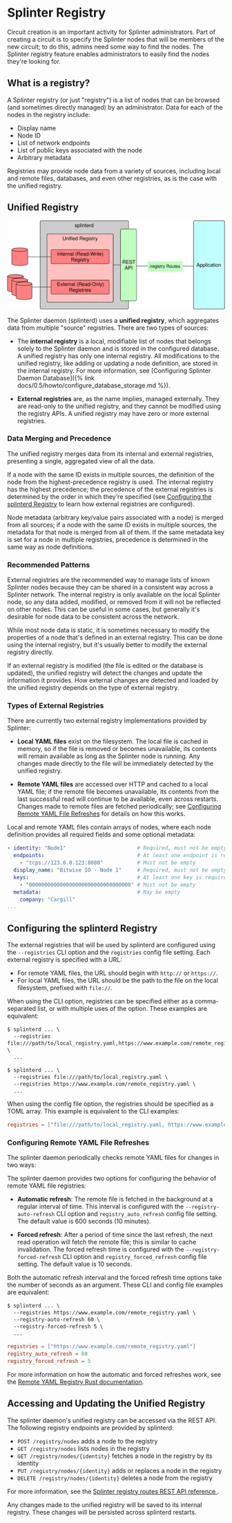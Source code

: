# Splinter Registry

<!--
  Copyright 2018-2021 Cargill Incorporated
  Licensed under Creative Commons Attribution 4.0 International License
  https://creativecommons.org/licenses/by/4.0/
-->

Circuit creation is an important activity for Splinter administrators. Part of
creating a circuit is to specify the Splinter nodes that will be members of the
new circuit; to do this, admins need some way to find the nodes. The Splinter
registry feature enables administrators to easily find the nodes they're looking
for.

## What is a registry?

A Splinter registry (or just "registry") is a list of nodes that can be browsed
(and sometimes directly managed) by an administrator. Data for each of the nodes
in the registry include:

* Display name
* Node ID
* List of network endpoints
* List of public keys associated with the node
* Arbitrary metadata

Registries may provide node data from a variety of sources, including local and
remote files, databases, and even other registries, as is the case with the
unified registry.

## Unified Registry

<img alt="Splinter registry admin diagram" src="/docs/0.5/images/registry_admin_diagram.svg">

The Splinter daemon (splinterd) uses a **unified registry**, which aggregates
data from multiple "source" registries. There are two types of sources:

* The **internal registry** is a local, modifiable list of nodes that belongs
  solely to the Splinter daemon and is stored in the configured database. A
  unified registry has only one internal registry. All modifications to the
  unified registry, like adding or updating a node definition, are stored in the
  internal registry. For more information, see
  [Configuring Splinter Daemon
  Database]({% link docs/0.5/howto/configure_database_storage.md %}).

* **External registries** are, as the name implies, managed externally. They are
  read-only to the unified registry, and they cannot be modified using the
  registry APIs. A unified registry may have zero or more external registries.

### Data Merging and Precedence

The unified registry merges data from its internal and external registries,
presenting a single, aggregated view of all the data.

If a node with the same ID exists in multiple sources, the definition of the
node from the highest-precedence registry is used. The internal registry has the
highest precedence; the precedence of the external registries is determined by
the order in which they're specified (see
[Configuring the splinterd Registry](#configuring-the-splinterd-registry) to
learn how external registries are configured).

Node metadata (arbitrary key/value pairs associated with a node)
is merged from all sources; if a node with the same ID exists in multiple
sources, the metadata for that node is merged from all of them. If the same
metadata key is set for a node in multiple registries, precedence is determined
in the same way as node definitions.

### Recommended Patterns

External registries are the recommended way to manage lists of known Splinter
nodes because they can be shared in a consistent way across a Splinter network.
The internal registry is only available on the local Splinter node, so any data
added, modified, or removed from it will not be reflected on other nodes. This
can be useful in some cases, but generally it's desirable for node data to be
consistent across the network.

While most node data is static, it is sometimes necessary to modify the
properties of a node that's defined in an external registry. This can be done
using the internal registry, but it's usually better to modify the external
registry directly.

If an external registry is modified (the file is edited or the database is
updated), the unified registry will detect the changes and update the
information it provides. How external changes are detected and loaded by the
unified registry depends on the type of external registry.

### Types of External Registries

There are currently two external registry implementations provided by Splinter:

* **Local YAML files** exist on the filesystem. The local file is cached in
  memory, so if the file is removed or becomes unavailable, its contents will
  remain available as long as the Splinter node is running. Any changes made
  directly to the file will be immediately detected by the unified registry.

* **Remote YAML files** are accessed over HTTP and cached to a local YAML file;
  if the remote file becomes unavailable, its contents from the last successful
  read will continue to be available, even across restarts. Changes made to
  remote files are fetched periodically; see
  [Configuring Remote YAML File Refreshes](#configuring-remote-yaml-file-refreshes)
  for details on how this works.

Local and remote YAML files contain arrays of nodes, where each node definition
provides all required fields and some optional metadata:

``` yaml
- identity: "Node1"                       # Required, must not be empty
  endpoints:                              # At least one endpoint is required
    - "tcps://123.0.0.123:8080"           # Must not be empty
  display_name: "Bitwise IO - Node 1"     # Required, must not be empty
  keys:                                   # At least one key is required
    - "000000000000000000000000000000000" # Must not be empty
  metadata:                               # May be empty
    company: "Cargill"
...
```

## Configuring the splinterd Registry

The external registries that will be used by splinterd are configured using the
`--registries` CLI option and the `registries` config file setting. Each
external registry is specified with a URL:

* For remote YAML files, the URL should begin with `http://` or `https://`.
* For local YAML files, the URL should be the path to the file on the local
  filesystem, prefixed with `file://`.

When using the CLI option, registries can be specified either as a
comma-separated list, or with multiple uses of the option. These examples are
equivalent:

``` console
$ splinterd ... \
  --registries file:///path/to/local_registry.yaml,https://www.example.com/remote_registry.yaml \
  ...
```

``` console
$ splinterd ... \
  --registries file:///path/to/local_registry.yaml \
  --registries https://www.example.com/remote_registry.yaml \
  ...
```

When using the config file option, the registries should be specified as a TOML
array. This example is equivalent to the CLI examples:

``` toml
registries = ["file:///path/to/local_registry.yaml, https://www.example.com/remote_registry.yaml"]
```

### Configuring Remote YAML File Refreshes

The splinter daemon periodically checks remote YAML files for changes in two
ways:

The splinter daemon provides two options for configuring the behavior of remote
YAML file registries:

* **Automatic refresh**: The remote file is fetched in the background at a
  regular interval of time. This interval is configured with the
  `--registry-auto-refresh` CLI option and `registry_auto_refresh` config file
  setting. The default value is 600 seconds (10 minutes).

* **Forced refresh**: After a period of time since the last refresh, the
  next read operation will fetch the remote file; this is similar to cache
  invalidation. The forced refresh time is configured with the
  `--registry-forced-refresh` CLI option and `registry_forced_refresh` config
  file setting. The default value is 10 seconds.

Both the automatic refresh interval and the forced refresh time options take the
number of seconds as an argument. These CLI and config file examples are
equivalent:

``` console
$ splinterd ... \
  --registries https://www.example.com/remote_registry.yaml \
  --registry-auto-refresh 60 \
  --registry-forced-refresh 5 \
  ...
```

``` toml
registries = ["https://www.example.com/remote_registry.yaml"]
registry_auto_refresh = 60
registry_forced_refresh = 5
```

For more information on how the automatic and forced refreshes work, see the
[Remote YAML Registry Rust documentation](https://docs.rs/splinter/0.5/splinter/registry/struct.RemoteYamlRegistry.html).

## Accessing and Updating the Unified Registry

The splinter daemon's unified registry can be accessed via the REST API. The
following registry endpoints are provided by splinterd:

* `POST /registry/nodes` adds a node to the registry
* `GET /registry/nodes` lists nodes in the registry
* `GET /registry/nodes/{identity}` fetches a node in the registry by its
  identity
* `PUT /registry/nodes/{identity}` adds or replaces a node in the registry
* `DELETE /registry/nodes/{identity}` deletes a node from the registry

For more information, see the
<a href="/docs/0.5/api/#tag/Splinter-Registry" target="_blank">
Splinter registry routes REST API reference
</a>.

Any changes made to the unified registry will be saved to its internal registry.
These changes will be persisted across splinterd restarts.
